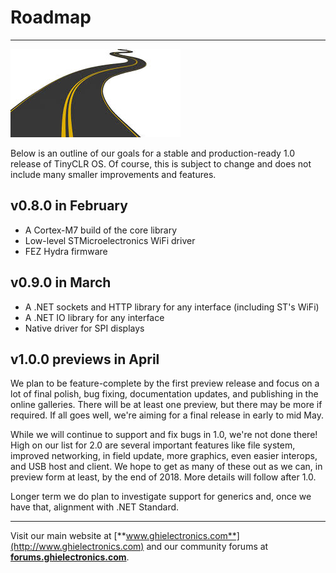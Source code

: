 # Roadmap
---
![Roadmap](images/road.jpg)

Below is an outline of our goals for a stable and production-ready 1.0 release of TinyCLR OS. Of course, this is subject to change and does not include many smaller improvements and features.

## v0.8.0 in February
- A Cortex-M7 build of the core library
- Low-level STMicroelectronics WiFi driver
- FEZ Hydra firmware

## v0.9.0 in March
- A .NET sockets and HTTP library for any interface (including ST's WiFi)
- A .NET IO library for any interface
- Native driver for SPI displays

## v1.0.0 previews in April
We plan to be feature-complete by the first preview release and focus on a lot of final polish, bug fixing, documentation updates, and publishing in the online galleries. There will be at least one preview, but there may be more if required. If all goes well, we're aiming for a final release in early to mid May.

While we will continue to support and fix bugs in 1.0, we're not done there! High on our list for 2.0 are several important features like file system, improved networking, in field update, more graphics, even easier interops, and USB host and client. We hope to get as many of these out as we can, in preview form at least, by the end of 2018. More details will follow after 1.0. 

Longer term we do plan to investigate support for generics and, once we have that, alignment with .NET Standard.

***

Visit our main website at [**www.ghielectronics.com**](http://www.ghielectronics.com) and our community forums at [**forums.ghielectronics.com**](https://forums.ghielectronics.com/).
